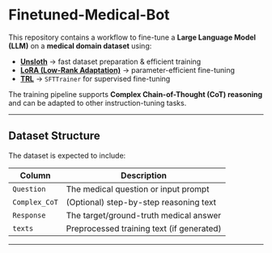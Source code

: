 # Finetuned-Medical-Bot
This repository contains a workflow to fine-tune a **Large Language Model (LLM)** on a **medical domain dataset** using:

-  **[Unsloth](https://github.com/unslothai/unsloth)** → fast dataset preparation & efficient training  
-  **[LoRA (Low-Rank Adaptation)](https://arxiv.org/abs/2106.09685)** → parameter-efficient fine-tuning  
-  **[TRL](https://github.com/huggingface/trl)** → `SFTTrainer` for supervised fine-tuning  

The training pipeline supports **Complex Chain-of-Thought (CoT) reasoning** and can be adapted to other instruction-tuning tasks.

---

##  Dataset Structure

The dataset is expected to include:

| Column        | Description                              |
|---------------|------------------------------------------|
| `Question`    | The medical question or input prompt     |
| `Complex_CoT` | (Optional) step-by-step reasoning text   |
| `Response`    | The target/ground-truth medical answer   |
| `texts`       | Preprocessed training text (if generated)|

---
